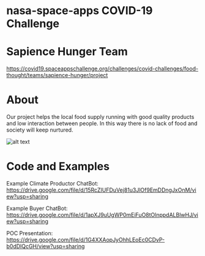 # nasa-space-apps COVID-19 Challenge

# Sapience Hunger Team

https://covid19.spaceappschallenge.org/challenges/covid-challenges/food-thought/teams/sapience-hunger/project

# About

Our project helps the local food supply running with good quality products and low interaction between people. In this way there is no lack of food and society will keep nurtured.

![alt text](https://drive.google.com/file/d/16oOrFtLCLVVyabznG-AxVKZKItMULAVY/view?usp=sharing)

# Code and Examples

Example Climate Productor ChatBot: https://drive.google.com/file/d/15RcZIUFDuVej81u3JlOf9EmDDngJxOnM/view?usp=sharing

Example Buyer ChatBot: https://drive.google.com/file/d/1apXJ9uUgWP0mEiFuO8tOlnppdALBlwHJ/view?usp=sharing

POC Presentation: https://drive.google.com/file/d/1G4XXAopJyOhhLEoEc0CDvP-b0dDlQcGH/view?usp=sharing
